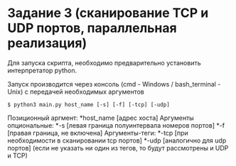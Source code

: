 Задание 3 (сканирование TCP и UDP портов, параллельная реализация)
=====================
Для запуска скрипта, необходимо предварительно установить интерпретатор python.

Запуск производится через консоль (cmd - Windows / bash_terminal - Unix) с передачей необходимых аргументов

    $ python3 main.py host_name [-s] [-f] [-tcp] [-udp]
Позиционный аргмент:
  *host_name [адрес хоста]
Аргументы опциональные:
  *-s [левая граница полуинтервала номеров портов]
  *-f [правая граница, не включена]
Аргументы-теги:
  *-tcp [при необходимости в сканировании tcp портов]
  *-udp [аналогично для udp портов]
  (если не указать ни один из тегов, то будут рассмотрены и UDP и TCP)
